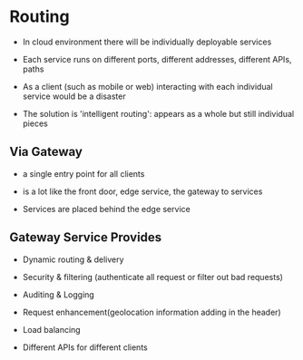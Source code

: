 # Routing

- In cloud environment there will be individually deployable services

- Each service runs on different ports, different addresses, different APIs, paths

- As a client (such as mobile or web) interacting with each individual service
  would be a disaster

* The solution is 'intelligent routing': appears as a whole but still individual pieces

## Via Gateway

- a single entry point for all clients

- is a lot like the front door, edge service, the gateway to services

- Services are placed behind the edge service

## Gateway Service Provides

- Dynamic routing & delivery

- Security & filtering (authenticate all request or filter out bad requests)

- Auditing & Logging

- Request enhancement(geolocation information adding in the header)

- Load balancing

- Different APIs for different clients
